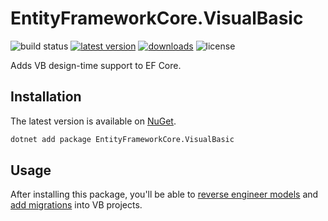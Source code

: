 EntityFrameworkCore.VisualBasic
===============================

![build status](https://img.shields.io/github/actions/workflow/status/efcore/EFCore.VisualBasic/dotnet.yml?branch=master) [![latest version](https://img.shields.io/nuget/v/EntityFrameworkCore.VisualBasic)](https://www.nuget.org/packages/EntityFrameworkCore.VisualBasic) [![downloads](https://img.shields.io/nuget/dt/EntityFrameworkCore.VisualBasic)](https://www.nuget.org/packages/EntityFrameworkCore.VisualBasic) ![license](https://img.shields.io/github/license/efcore/EFCore.VisualBasic)

Adds VB design-time support to EF Core.

Installation
------------

The latest version is available on [NuGet](https://www.nuget.org/packages/EntityFrameworkCore.VisualBasic).

```sh
dotnet add package EntityFrameworkCore.VisualBasic
```

Usage
-----
After installing this package, you'll be able to [reverse engineer models](https://docs.microsoft.com/ef/core/managing-schemas/scaffolding) and [add migrations](https://docs.microsoft.com/ef/core/managing-schemas/migrations/) into VB projects.
